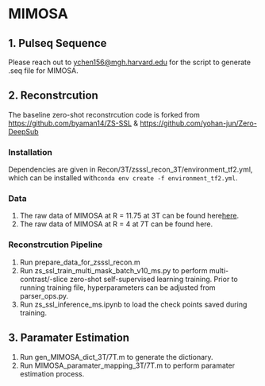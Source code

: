 # MIMOSA
## 1. Pulseq Sequence
Please reach out to ychen156@mgh.harvard.edu for the script to generate .seq file for MIMOSA.
## 2. Reconstrcution
The baseline zero-shot reconstrcution code is forked from https://github.com/byaman14/ZS-SSL & https://github.com/yohan-jun/Zero-DeepSub
### Installation
Dependencies are given in Recon/3T/zsssl_recon_3T/environment_tf2.yml, which can be installed with``conda env create -f environment_tf2.yml``.
### Data
1. The raw data of MIMOSA at R = 11.75 at 3T can be found here[here]([url](https://www.dropbox.com/scl/fi/myo832a0xcuugjz8gcfyc/meas_MID00017_FID51769_MIMOSA_1iso_R11_d1_cplm_v2.dat?rlkey=gtorarrj9rup9c7n7k74l2kkz&st=gc388m7q&dl=0)).
2. The raw data of MIMOSA at R = 4 at 7T can be found here.
### Reconstrcution Pipeline
1. Run prepare_data_for_zsssl_recon.m
2. Run zs_ssl_train_multi_mask_batch_v10_ms.py to perform multi-contrast/-slice zero-shot self-supervised learning training. Prior to running training file, hyperparameters can be adjusted from parser_ops.py.
3. Run zs_ssl_inference_ms.ipynb to load the check points saved during training.
## 3. Paramater Estimation
1. Run gen_MIMOSA_dict_3T/7T.m to generate the dictionary.
2. Run MIMOSA_paramater_mapping_3T/7T.m to perform paramater estimation process.

